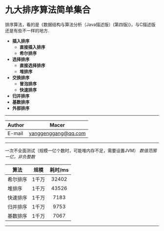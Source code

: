 # 九大排序算法简单集合

排序算法，看的是《数据结构与算法分析（Java描述版）(第四版)》，与C描述版还是有些不一样的地方.

- **插入排序**
    - **直接插入排序**
    - **希尔排序**
- **选择排序**
    - **直接选择排序**
    - **堆排序**
- **交换排序**
    - **冒泡排序**
    - **快速排序**
- **归并排序**
- **基数排序**
- **外部排序**
****	
|Author|Macer|
|---|---
|E-mail|yanggenggang@qq.com
----------

一次不全面测试（规模一亿个数时，可能堆内存不足，需要设置JVM）
*数值范围一亿，非负整数*

|算法|规模|耗时/ms|
|-----  |:----:|:---:|
|希尔排序 |1千万|32402|
|堆排序  |1千万|43526|
|快速排序|1千万|7183|
|归并排序|1千万|9753|
|基数排序|1千万|7067|
----------
